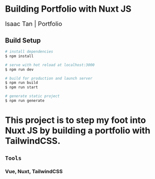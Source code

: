 # Building Portfolio with Nuxt JS

<p style="font-size: 20px">
Isaac Tan | Portfolio
</p>

## Build Setup

```bash
# install dependencies
$ npm install

# serve with hot reload at localhost:3000
$ npm run dev

# build for production and launch server
$ npm run build
$ npm run start

# generate static project
$ npm run generate
```

# This project is to step my foot into Nuxt JS by building a portfolio with TailwindCSS. 
## `Tools`
### Vue, Nuxt, TailwindCSS